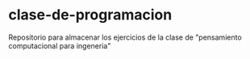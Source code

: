 # clase-de-programacion
Repositorio para almacenar los ejercicios de la clase de "pensamiento computacional para ingeneria"
